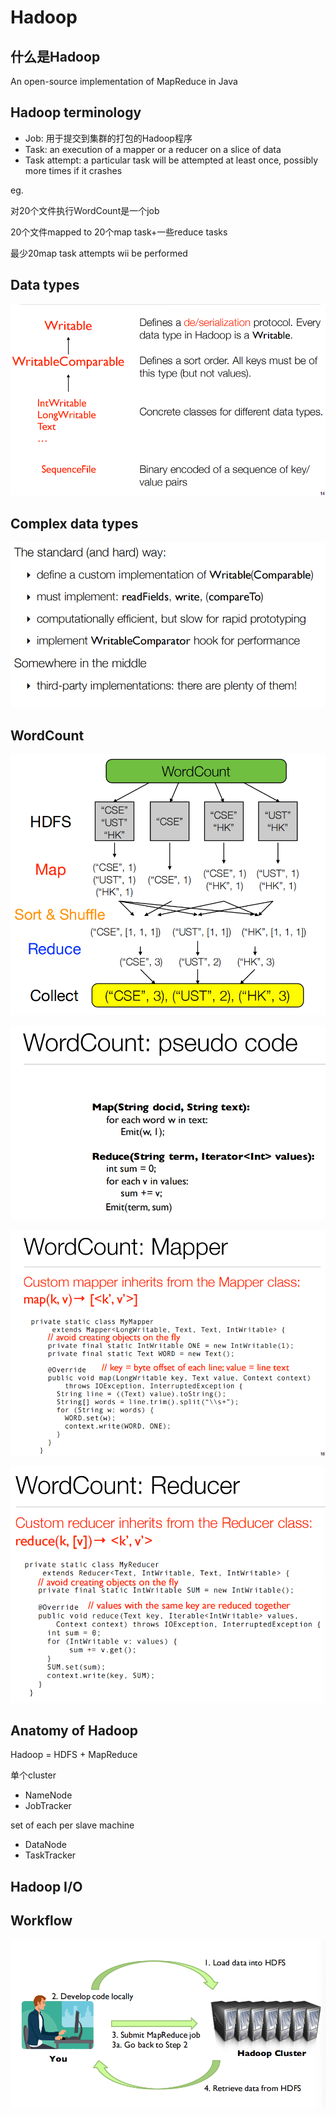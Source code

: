 # Hadoop

## 什么是Hadoop

An open-source implementation of MapReduce in Java

## Hadoop terminology

- Job: 用于提交到集群的打包的Hadoop程序
- Task: an execution of a mapper or a reducer on a slice of data
- Task attempt: a particular task will be attempted at least once, possibly more times if it crashes

eg. 

对20个文件执行WordCount是一个job

20个文件mapped to 20个map task+一些reduce tasks

最少20map task attempts wii be performed

## Data types

![image-20240411160911208](assets\image-20240411160911208.png)

## Complex data types

![image-20240411161220869](assets\image-20240411161220869.png)

## WordCount

![image-20240411160951264](assets\image-20240411160951264.png)

![image-20240411161008589](assets\image-20240411161008589.png)

![image-20240411161057649](assets\image-20240411161057649.png)

![image-20240411161112444](assets\image-20240411161112444.png)

## Anatomy of Hadoop

Hadoop = HDFS + MapReduce

单个cluster

- NameNode
- JobTracker

set of each per slave machine

- DataNode
- TaskTracker



## Hadoop I/O



## Workflow

![image-20240411162038007](assets\image-20240411162038007.png)
